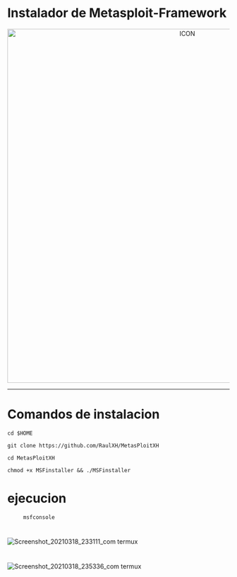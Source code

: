 # Instalador de Metasploit-Framework
<p align="center"><img src="https://www.diegomacedo.com.br/wp-content/uploads/2016/09/Metasploit-msf.png" alt="ICON" align="center" border="0" width="800" height="auto"></p>
<hr>


# Comandos de instalacion
```
cd $HOME

git clone https://github.com/RaulXH/MetasPloitXH

cd MetasPloitXH

chmod +x MSFinstaller && ./MSFinstaller

```

# ejecucion
```
     msfconsole

```
# 

![Screenshot_20210318_233111_com termux](https://user-images.githubusercontent.com/77165035/111732970-bfaef500-8844-11eb-9339-ed18258ae026.jpg)
#
![Screenshot_20210318_235336_com termux](https://user-images.githubusercontent.com/77165035/111733138-38ae4c80-8845-11eb-9c12-40f8bec6c367.jpg)
